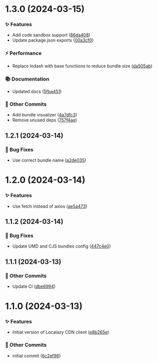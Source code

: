 # 1.3.0 (2024-03-15)



### ✨ Features

* Add code sandbox support ([86da408](https://github.com/localazy/cdn-client/commit/86da408))
* Update package.json exports ([00a3cf0](https://github.com/localazy/cdn-client/commit/00a3cf0))


### ⚡️ Performance

* Replace lodash with base functiions to reduce bundle size ([da505ab](https://github.com/localazy/cdn-client/commit/da505ab))


### 📚 Documentation

* Updated docs ([5fba451](https://github.com/localazy/cdn-client/commit/5fba451))


### 🧰 Other Commits

* Add bundle visualizer ([4a7dfc3](https://github.com/localazy/cdn-client/commit/4a7dfc3))
* Remove unused deps ([757f4ae](https://github.com/localazy/cdn-client/commit/757f4ae))

## 1.2.1 (2024-03-14)



### 🐛 Bug Fixes

* Use correct bundle name ([a2de035](https://github.com/localazy/cdn-client/commit/a2de035))

# 1.2.0 (2024-03-14)



### ✨ Features

* Use fetch instead of axios ([ae5a473](https://github.com/localazy/cdn-client/commit/ae5a473))

## 1.1.2 (2024-03-14)



### 🐛 Bug Fixes

* Update UMD and CJS bundles config ([447c4e0](https://github.com/localazy/cdn-client/commit/447c4e0))

## 1.1.1 (2024-03-13)



### 🧰 Other Commits

* Update CI ([dbe6994](https://github.com/localazy/cdn-client/commit/dbe6994))

# 1.1.0 (2024-03-13)



### ✨ Features

* Initial version of Localazy CDN client ([e8b265e](https://github.com/localazy/cdn-client/commit/e8b265e))


### 🧰 Other Commits

* initial commit ([6c2ef96](https://github.com/localazy/cdn-client/commit/6c2ef96))

